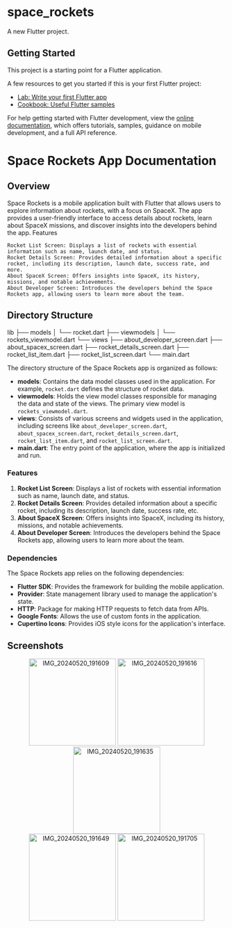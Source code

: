 # space_rockets

A new Flutter project.

## Getting Started

This project is a starting point for a Flutter application.

A few resources to get you started if this is your first Flutter project:

- [Lab: Write your first Flutter app](https://docs.flutter.dev/get-started/codelab)
- [Cookbook: Useful Flutter samples](https://docs.flutter.dev/cookbook)

For help getting started with Flutter development, view the
[online documentation](https://docs.flutter.dev/), which offers tutorials,
samples, guidance on mobile development, and a full API reference.


# Space Rockets App Documentation
## Overview

Space Rockets is a mobile application built with Flutter that allows users to explore information about rockets, with a focus on SpaceX. The app provides a user-friendly interface to access details about rockets, learn about SpaceX missions, and discover insights into the developers behind the app.
Features

    Rocket List Screen: Displays a list of rockets with essential information such as name, launch date, and status.
    Rocket Details Screen: Provides detailed information about a specific rocket, including its description, launch date, success rate, and more.
    About SpaceX Screen: Offers insights into SpaceX, its history, missions, and notable achievements.
    About Developer Screen: Introduces the developers behind the Space Rockets app, allowing users to learn more about the team.

## Directory Structure

lib
├── models
│   └── rocket.dart
├── viewmodels
│   └── rockets_viewmodel.dart
└── views
    ├── about_developer_screen.dart
    ├── about_spacex_screen.dart
    ├── rocket_details_screen.dart
    ├── rocket_list_item.dart
    ├── rocket_list_screen.dart
└── main.dart


The directory structure of the Space Rockets app is organized as follows:
- **models**: Contains the data model classes used in the application. For example, `rocket.dart` defines the structure of rocket data.
- **viewmodels**: Holds the view model classes responsible for managing the data and state of the views. The primary view model is `rockets_viewmodel.dart`.
- **views**: Consists of various screens and widgets used in the application, including screens like `about_developer_screen.dart`, `about_spacex_screen.dart`, `rocket_details_screen.dart`, `rocket_list_item.dart`, and `rocket_list_screen.dart`.
- **main.dart**: The entry point of the application, where the app is initialized and run.

### Features

1. **Rocket List Screen**: Displays a list of rockets with essential information such as name, launch date, and status.
2. **Rocket Details Screen**: Provides detailed information about a specific rocket, including its description, launch date, success rate, etc.
3. **About SpaceX Screen**: Offers insights into SpaceX, including its history, missions, and notable achievements.
4. **About Developer Screen**: Introduces the developers behind the Space Rockets app, allowing users to learn more about the team.

### Dependencies

The Space Rockets app relies on the following dependencies:
- **Flutter SDK**: Provides the framework for building the mobile application.
- **Provider**: State management library used to manage the application's state.
- **HTTP**: Package for making HTTP requests to fetch data from APIs.
- **Google Fonts**: Allows the use of custom fonts in the application.
- **Cupertino Icons**: Provides iOS style icons for the application's interface.



## Screenshots
<div align="center">
  <img src="https://github.com/PrathameshMalavi/Novus-Logic-Assingment/assets/114830029/38a3eaed-37ed-4d7b-86a1-4fc2da15444a" alt="IMG_20240520_191609" width="200" />
  <img src="https://github.com/PrathameshMalavi/Novus-Logic-Assingment/assets/114830029/11ae6127-82ba-45dc-8efb-dc48074d04dc" alt="IMG_20240520_191616" width="200" />
  <img src="https://github.com/PrathameshMalavi/Novus-Logic-Assingment/assets/114830029/ed94a353-8352-4c69-892b-d765cc7ee377" alt="IMG_20240520_191635" width="200" />
</div>
<div align="center">
  <img src="https://github.com/PrathameshMalavi/Novus-Logic-Assingment/assets/114830029/f805136d-84d1-4cad-a88c-b5a7a293d9eb" alt="IMG_20240520_191649" width="200" />
  <img src="https://github.com/PrathameshMalavi/Novus-Logic-Assingment/assets/114830029/a0591a48-8efe-4780-aa1c-dc12466b27ef" alt="IMG_20240520_191705" width="200" />
</div>




